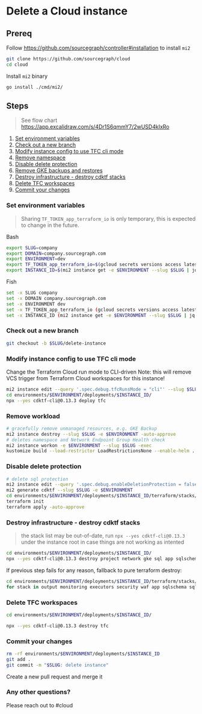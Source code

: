 # Delete a Cloud instance

## Prereq

Follow https://github.com/sourcegraph/controller#installation to install `mi2`

```sh
git clone https://github.com/sourcegraph/cloud
cd cloud
```

Install `mi2` binary

```sh
go install ./cmd/mi2/
```

## Steps

> See flow chart https://app.excalidraw.com/s/4Dr1S6qmmY7/2wUSD4kIxRo

1. [Set environment variables](#Set-environment-variables)
1. [Check out a new branch](#Check-out-a-new-branch)
1. [Modify instance config to use TFC cli mode](#modify-instance-config-to-use-tfc-cli-mode)
1. [Remove namespace](#remove-namespace)
1. [Disable delete protection](#disable-delete-protection)
1. [Remove GKE backups and restores](#removes-gke-backups-and-restores)
1. [Destroy infrastructure - destroy cdktf stacks](#destroy-infrastructure---destroy-cdktf-stacks)
1. [Delete TFC workspaces](#delete-tfc-workspaces)
1. [Commit your changes](#commit-your-changes)

### Set environment variables

> Sharing `TF_TOKEN_app_terraform_io` is only temporary, this is expected to change in the future.

Bash

```sh
export SLUG=company
export DOMAIN=company.sourcegraph.com
export ENVIRONMENT=dev
export TF_TOKEN_app_terraform_io=$(gcloud secrets versions access latest --project=sourcegraph-secrets --secret=TFC_TEAM_TOKEN)
export INSTANCE_ID=$(mi2 instance get -e $ENVIRONMENT --slug $SLUG | jq -r '.metadata.name')
```

Fish

```sh
set -x SLUG company
set -x DOMAIN company.sourcegraph.com
set -x ENVIRONMENT dev
set -x TF_TOKEN_app_terraform_io (gcloud secrets versions access latest --project=sourcegraph-secrets --secret=TFC_TEAM_TOKEN)
set -x INSTANCE_ID (mi2 instance get -e $ENVIRONMENT --slug $SLUG | jq -r '.metadata.name')
```

### Check out a new branch

```sh
git checkout -b $SLUG/delete-instance
```

### Modify instance config to use TFC cli mode

Change the Terraform Cloud run mode to CLI-driven
Note: this will remove VCS trigger from Terraform Cloud workspaces for this instance!

```sh
mi2 instance edit --query '.spec.debug.tfcRunsMode = "cli"' --slug $SLUG -e $ENVIRONMENT
cd environments/$ENVIRONMENT/deployments/$INSTANCE_ID/
npx --yes cdktf-cli@0.13.3 deploy tfc
```

### Remove workload

```sh
# gracefully remove unmanaged resources, e.g. GKE Backup
mi2 instance destroy --slug $SLUG -e $ENVIRONMENT -auto-approve
# deletes namespace and Network Endpoint Group Health check
mi2 instance workon -e $ENVIRONMENT --slug $SLUG -exec
kustomize build --load-restrictor LoadRestrictionsNone --enable-helm . | kubectl delete -f -
```

### Disable delete protection

```sh
# delete sql protection
mi2 instance edit --query '.spec.debug.enableDeletionProtection = false' --slug $SLUG -e $ENVIRONMENT
mi2 generate cdktf --slug $SLUG -e $ENVIRONMENT
cd environments/$ENVIRONMENT/deployments/$INSTANCE_ID/terraform/stacks/sql
terraform init
terraform apply -auto-approve
```

### Destroy infrastructure - destroy cdktf stacks

> the stack list may be out-of-date, run `npx --yes cdktf-cli@0.13.3` under the instance root in case things are not working as intented

```sh
cd environments/$ENVIRONMENT/deployments/$INSTANCE_ID/
npx --yes cdktf-cli@0.13.3 destroy project network gke sql app sqlschema waf security executors monitoring output --auto-approve --parallelism 8
```

If previous step fails for any reason, fallback to pure terraform destroy:

```sh
cd environments/$ENVIRONMENT/deployments/$INSTANCE_ID/terraform/stacks/
for stack in output monitoring executors security waf app sqlschema sql gke network project; do cd $stack && terraform init && terraform destroy && cd ..; done
```

### Delete TFC workspaces

```sh
cd environments/$ENVIRONMENT/deployments/$INSTANCE_ID/
```

```sh
npx --yes cdktf-cli@0.13.3 destroy tfc
```

### Commit your changes

```sh
rm -rf environments/$ENVIRONMENT/deployments/$INSTANCE_ID
git add .
git commit -m "$SLUG: delete instance"
```

Create a new pull request and merge it

### Any other questions?

Please reach out to #cloud
